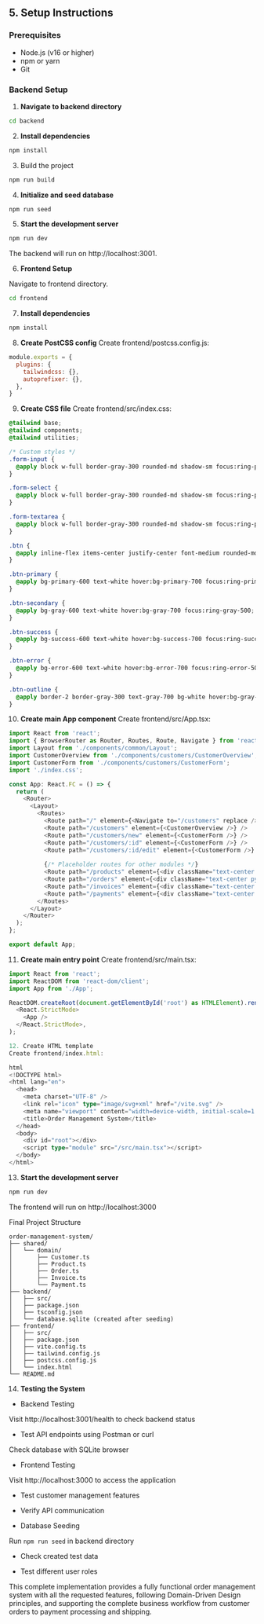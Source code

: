 ## 5. Setup Instructions

### Prerequisites
- Node.js (v16 or higher)
- npm or yarn
- Git

### Backend Setup

1. **Navigate to backend directory**

```bash
cd backend
```

2. **Install dependencies**

```bash
npm install
```

3. Build the project

```bash
npm run build
```

4. **Initialize and seed database**

```bash
npm run seed
```

5. **Start the development server**

```bash
npm run dev
```

The backend will run on http://localhost:3001.

6. **Frontend Setup**

Navigate to frontend directory.

```bash
cd frontend
```

7. **Install dependencies**

```bash
npm install
```

8. **Create PostCSS config**
Create frontend/postcss.config.js:

```javascript
module.exports = {
  plugins: {
    tailwindcss: {},
    autoprefixer: {},
  },
}
```

9. **Create CSS file**
Create frontend/src/index.css:

```css
@tailwind base;
@tailwind components;
@tailwind utilities;

/* Custom styles */
.form-input {
  @apply block w-full border-gray-300 rounded-md shadow-sm focus:ring-primary-500 focus:border-primary-500 sm:text-sm;
}

.form-select {
  @apply block w-full border-gray-300 rounded-md shadow-sm focus:ring-primary-500 focus:border-primary-500 sm:text-sm;
}

.form-textarea {
  @apply block w-full border-gray-300 rounded-md shadow-sm focus:ring-primary-500 focus:border-primary-500 sm:text-sm;
}

.btn {
  @apply inline-flex items-center justify-center font-medium rounded-md transition-colors focus:outline-none focus:ring-2 focus:ring-offset-2;
}

.btn-primary {
  @apply bg-primary-600 text-white hover:bg-primary-700 focus:ring-primary-500;
}

.btn-secondary {
  @apply bg-gray-600 text-white hover:bg-gray-700 focus:ring-gray-500;
}

.btn-success {
  @apply bg-success-600 text-white hover:bg-success-700 focus:ring-success-500;
}

.btn-error {
  @apply bg-error-600 text-white hover:bg-error-700 focus:ring-error-500;
}

.btn-outline {
  @apply border-2 border-gray-300 text-gray-700 bg-white hover:bg-gray-50 focus:ring-primary-500;
}
```

10. **Create main App component**
Create frontend/src/App.tsx:

```typescript
import React from 'react';
import { BrowserRouter as Router, Routes, Route, Navigate } from 'react-router-dom';
import Layout from './components/common/Layout';
import CustomerOverview from './components/customers/CustomerOverview';
import CustomerForm from './components/customers/CustomerForm';
import './index.css';

const App: React.FC = () => {
  return (
    <Router>
      <Layout>
        <Routes>
          <Route path="/" element={<Navigate to="/customers" replace />} />
          <Route path="/customers" element={<CustomerOverview />} />
          <Route path="/customers/new" element={<CustomerForm />} />
          <Route path="/customers/:id" element={<CustomerForm />} />
          <Route path="/customers/:id/edit" element={<CustomerForm />} />
          
          {/* Placeholder routes for other modules */}
          <Route path="/products" element={<div className="text-center py-12"><h2 className="text-2xl font-bold text-gray-900">Products Module</h2><p className="mt-2 text-gray-600">Coming soon...</p></div>} />
          <Route path="/orders" element={<div className="text-center py-12"><h2 className="text-2xl font-bold text-gray-900">Orders Module</h2><p className="mt-2 text-gray-600">Coming soon...</p></div>} />
          <Route path="/invoices" element={<div className="text-center py-12"><h2 className="text-2xl font-bold text-gray-900">Invoices Module</h2><p className="mt-2 text-gray-600">Coming soon...</p></div>} />
          <Route path="/payments" element={<div className="text-center py-12"><h2 className="text-2xl font-bold text-gray-900">Payments Module</h2><p className="mt-2 text-gray-600">Coming soon...</p></div>} />
        </Routes>
      </Layout>
    </Router>
  );
};

export default App;
```

11. **Create main entry point**
Create frontend/src/main.tsx:

```typescript
import React from 'react';
import ReactDOM from 'react-dom/client';
import App from './App';

ReactDOM.createRoot(document.getElementById('root') as HTMLElement).render(
  <React.StrictMode>
    <App />
  </React.StrictMode>,
);

12. Create HTML template
Create frontend/index.html:

html
<!DOCTYPE html>
<html lang="en">
  <head>
    <meta charset="UTF-8" />
    <link rel="icon" type="image/svg+xml" href="/vite.svg" />
    <meta name="viewport" content="width=device-width, initial-scale=1.0" />
    <title>Order Management System</title>
  </head>
  <body>
    <div id="root"></div>
    <script type="module" src="/src/main.tsx"></script>
  </body>
</html>
```

13. **Start the development server**

```bash
npm run dev
```

The frontend will run on http://localhost:3000

Final Project Structure
```text
order-management-system/
├── shared/
│   └── domain/
│       ├── Customer.ts
│       ├── Product.ts
│       ├── Order.ts
│       ├── Invoice.ts
│       └── Payment.ts
├── backend/
│   ├── src/
│   ├── package.json
│   ├── tsconfig.json
│   └── database.sqlite (created after seeding)
├── frontend/
│   ├── src/
│   ├── package.json
│   ├── vite.config.ts
│   ├── tailwind.config.js
│   ├── postcss.config.js
│   └── index.html
└── README.md
```

14. **Testing the System**

- Backend Testing

Visit http://localhost:3001/health to check backend status

- Test API endpoints using Postman or curl

Check database with SQLite browser

- Frontend Testing

Visit http://localhost:3000 to access the application

- Test customer management features

- Verify API communication

- Database Seeding

Run ```npm run seed``` in backend directory

- Check created test data

- Test different user roles

This complete implementation provides a fully functional order management system with all the requested features, following Domain-Driven Design principles, and supporting the complete business workflow from customer orders to payment processing and shipping.